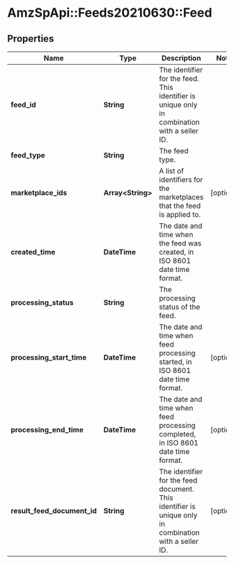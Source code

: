 # AmzSpApi::Feeds20210630::Feed

## Properties
Name | Type | Description | Notes
------------ | ------------- | ------------- | -------------
**feed_id** | **String** | The identifier for the feed. This identifier is unique only in combination with a seller ID. | 
**feed_type** | **String** | The feed type. | 
**marketplace_ids** | **Array&lt;String&gt;** | A list of identifiers for the marketplaces that the feed is applied to. | [optional] 
**created_time** | **DateTime** | The date and time when the feed was created, in ISO 8601 date time format. | 
**processing_status** | **String** | The processing status of the feed. | 
**processing_start_time** | **DateTime** | The date and time when feed processing started, in ISO 8601 date time format. | [optional] 
**processing_end_time** | **DateTime** | The date and time when feed processing completed, in ISO 8601 date time format. | [optional] 
**result_feed_document_id** | **String** | The identifier for the feed document. This identifier is unique only in combination with a seller ID. | [optional] 

